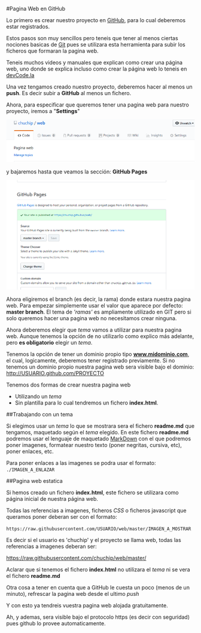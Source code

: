 #Pagina Web en GitHub

Lo primero es crear nuestro proyecto en [GitHub](https://www.github.com), para lo cual deberemos estar registrados. 

Estos pasos son muy sencillos pero teneis que tener al menos ciertas nociones basicas de [Git](https://git-scm.com/book/es/v2) pues se utilizara esta herramienta para subir los ficheros que formaran la pagina web.

Teneis muchos videos y manuales que explican como crear una página web, uno donde se explica incluso como crear la página web lo teneis en [devCode.la](https://devcode.la/tutoriales/publicar-tu-web-usando-github-pages/)

Una vez tengamos creado nuestro proyecto, deberemos hacer al menos un  **push**. Es decir subir a **GitHub** al menos un fichero.

Ahora, para especificar que queremos tener una pagina web para nuestro proyecto,  iremos a "**Settings**"

![Settings en GithHub](./_captura1.png)

y bajaremos hasta que veamos la sección: **GitHub Pages**

![Settings en GithHub](./_captura2.png)


Ahora eligiremos el branch (es decir, la rama) donde estara nuestra pagina web. Para empezar simplemente usar el valor que aparece por defecto: **master branch**. El tema de _'ramas'_ es ampliamente utilizado en GIT pero si solo queremos hacer una pagina web no necesitamos crear ninguna.

Ahora deberemos elegir que _tema_ vamos a utilizar para nuestra pagina web. Aunque tenemos la opción de no utilizarlo como explico más adelante, pero **es obligatorio** elegir un _tema_.

Tenemos la opción de tener un dominio propio tipo **www.midominio.com**, el cual, logicamente, deberemos tener registrado previamente. Si no tenemos un dominio propio nuestra pagina web sera visible bajo el dominio: http://USUARIO.github.com/PROYECTO


Tenemos dos formas de crear nuestra pagina web

- Utilizando un _tema_ 
- Sin plantilla para lo cual tendremos un fichero **index.html**.

##Trabajando con un tema

Si elegimos usar un _tema_ lo que se mostrara sera el fichero **readme.md** que tengamos, maquetado según el _tema_ elegido.
En este fichero **readme.md** podremos usar el lenguaje de maquetado [MarkDown](https://es.wikipedia.org/wiki/Markdown) con el que podremos poner imagenes, formatear nuestro texto (poner negritas, cursiva, etc), poner enlaces, etc.

Para poner enlaces  a las imagenes se podra usar el formato: `./IMAGEN_A_ENLAZAR`


##Pagina web estatica

Si hemos creado  un fichero **index.html**, este fichero se utilizara como página inicial de nuestra página web.

Todas las referencias a imagenes, ficheros *CSS*  o ficheros javascript que queramos poner deberan ser con el formato:

`https://raw.githubusercontent.com/USUARIO/web/master/IMAGEN_A_MOSTRAR`

Es decir si el usuario es 'chuchip' y el proyecto se llama web, todas las referencias a imagenes deberan ser:

https://raw.githubusercontent.com/chuchip/web/master/

Aclarar que si tenemos el fichero **index.html** no utilizara el _tema_ ni se vera el fichero **readme.md**

Otra cosa a tener en cuenta que a GitHub le cuesta un poco (menos de un minuto), refrescar la pagina web desde el ultimo _push_

Y con esto ya tendreis vuestra pagina web alojada gratuitamente. 

Ah, y ademas, sera visible bajo el protocolo https (es decir con seguridad) pues github lo provee automaticamente.




